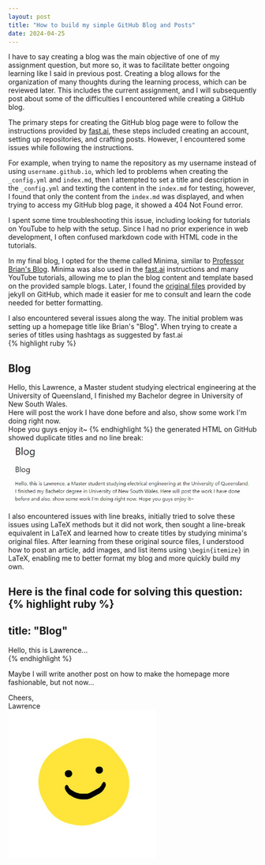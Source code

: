 ```yaml
---
layout: post
title: "How to build my simple GitHub Blog and Posts"
date: 2024-04-25
---
```

I have to say creating a blog was the main objective of one of my assignment question, but more so, it was to facilitate better ongoing learning like I said in previous post. Creating a blog allows for the organization of many thoughts during the learning process, 
which can be reviewed later. This includes the current assignment, and I will subsequently post about some of the difficulties I encountered while creating a GitHub blog.  

The primary steps for creating the GitHub blog page were to follow the instructions provided by [fast.ai], these steps included creating an account, setting up repositories,
and crafting posts. However, I encountered some issues while following the instructions.  

For example, when trying to name the repository as my username instead of using `username.github.io`, which led to problems when creating the `_config.yml` and `index.md`,
then I attempted to set a title and description in the `_config.yml` and texting the content in the `index.md` for testing, however, I found that only the content from the `index.md` was displayed, and when trying to access my GitHub blog page, it showed a 404 Not Found error.  

I spent some time troubleshooting this issue, including looking for tutorials on YouTube to help with the setup. Since I had no prior experience in web development, I often confused markdown code with HTML code in the tutorials.  

In my final blog, I opted for the theme called Minima, similar to [Professor Brian's Blog]. Minima was also used in the [fast.ai] instructions and many YouTube tutorials, 
allowing me to plan the blog content and template based on the provided sample blogs. Later, I found the [original files] provided by jekyll on GitHub, which made it easier for me to consult and learn the code needed for better formatting.  

I also encountered several issues along the way. The initial problem was setting up a homepage title like Brian's "Blog". When trying to create a series of titles using hashtags as suggested by fast.ai  
  {% highlight ruby %}
  ## Blog
  Hello, this Lawrence, a Master student studying electrical engineering at the University of Queensland, I finished my Bachelor degree in University of New South Wales.  
  Here will post the work I have done before and also, show some work I'm doing right now.  
  Hope you guys enjoy it~
  {% endhighlight %}
the generated HTML on GitHub showed duplicate titles and no line break:  
<img src="images/1b.jpg">  
I also encountered issues with line breaks, initially tried to solve these issues using LaTeX methods but it did not work, 
then sought a line-break equivalent in LaTeX and learned how to create titles by studying minima's original files. After learning from these original source files, I understood how to post an article, add images, and list items using `\begin{itemize}` in LaTeX, enabling me to better format my blog and more quickly build my own.  

Here is the final code for solving this question:  
  {% highlight ruby %}
  ---
title: "Blog"
---

Hello, this is Lawrence...<br>
  {% endhighlight %}

Maybe I will write another post on how to make the homepage more fashionable, but not now...  

Cheers,  
Lawrence  
<img src="/images/smile.jpg" width="300" />

[fast.ai]: https://www.fast.ai/posts/2020-01-16-fast_template.html.
[Professor Brian's Blog]: https://lovellbrian.github.io
[original files]: https://github.com/jekyll/minima/tree/master
